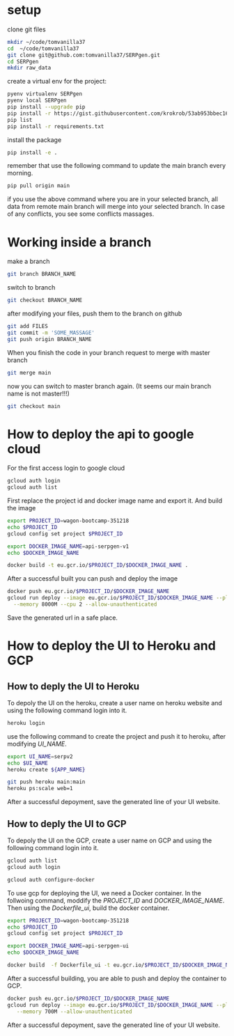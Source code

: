 # setup
clone git files
```bash
mkdir ~/code/tomvanilla37
cd  ~/code/tomvanilla37
git clone git@github.com:tomvanilla37/SERPgen.git
cd SERPgen
mkdir raw_data
```

create a virtual env for the project:
```bash
pyenv virtualenv SERPgen
pyenv local SERPgen
pip install --upgrade pip
pip install -r https://gist.githubusercontent.com/krokrob/53ab953bbec16c96b9938fcaebf2b199/raw/9035bbf12922840905ef1fbbabc459dc565b79a3/minimal_requirements.txt
pip list
pip install -r requirements.txt
```

install the package
```bash
pip install -e .
```

remember that use the following command to update the main branch every morning.
```bash
pip pull origin main
```
if you use the above command where you are in your selected branch, all data from remote main branch will merge into your selected branch.
In case of any conflicts, you see some conflicts massages.


# Working inside a branch
make a branch
```bash
git branch BRANCH_NAME
```

switch to branch
```bash
git checkout BRANCH_NAME
```

after modifying your files, push them to the branch on github
```bash
git add FILES
git commit -m 'SOME_MASSAGE'
git push origin BRANCH_NAME
```

When you finish the code in your branch request to merge with master branch
```bash
git merge main
```

now you can switch to master branch again. (It seems our main branch name is not master!!!)
```bash
git checkout main
```

# How to deploy the api to google cloud
For the first access login to google cloud
```bash
gcloud auth login
gcloud auth list
```

First replace the project id and docker image name and export it. And build the image

```bash
export PROJECT_ID=wagon-bootcamp-351218
echo $PROJECT_ID
gcloud config set project $PROJECT_ID

export DOCKER_IMAGE_NAME=api-serpgen-v1
echo $DOCKER_IMAGE_NAME

docker build -t eu.gcr.io/$PROJECT_ID/$DOCKER_IMAGE_NAME .
```

After a successful built you can push and deploy the image
```bash
docker push eu.gcr.io/$PROJECT_ID/$DOCKER_IMAGE_NAME
gcloud run deploy --image eu.gcr.io/$PROJECT_ID/$DOCKER_IMAGE_NAME --platform managed --region europe-west1 \
  --memory 8000M --cpu 2 --allow-unauthenticated
```

Save the generated url  in a safe place.

# How to deploy the UI to Heroku and GCP
## How to deply the UI to Heroku
To depoly the UI on the heroku, create a user name on heroku website and using the following command login into it.
```bash
heroku login
```

use the following command to create the project and push it to heroku, after modifying *UI_NAME*.
```bash
export UI_NAME=serpv2
echo $UI_NAME
heroku create ${APP_NAME}

git push heroku main:main
heroku ps:scale web=1
```

After a successful depoyment, save the generated line of your UI website.

## How to deply the UI to GCP
To depoly the UI on the GCP, create a user name on GCP and using the following command login into it.
```bash
gcloud auth list
gcloud auth login

gcloud auth configure-docker
```

To use gcp for deploying the UI, we need a Docker container.
In the follwoing command, moddify the *PROJECT_ID* and *DOCKER_IMAGE_NAME*. Then using the *Dockerfile_ui*, build the docker container.

```bash
export PROJECT_ID=wagon-bootcamp-351218
echo $PROJECT_ID
gcloud config set project $PROJECT_ID

export DOCKER_IMAGE_NAME=api-serpgen-ui
echo $DOCKER_IMAGE_NAME

docker build  -f Dockerfile_ui -t eu.gcr.io/$PROJECT_ID/$DOCKER_IMAGE_NAME .
```

After a successful building, you are able to push and deploy the container to GCP.
```bash
docker push eu.gcr.io/$PROJECT_ID/$DOCKER_IMAGE_NAME
gcloud run deploy --image eu.gcr.io/$PROJECT_ID/$DOCKER_IMAGE_NAME --platform managed --region europe-west1 \
   --memory 700M --allow-unauthenticated
```

After a successful depoyment, save the generated line of your UI website.
